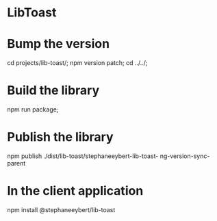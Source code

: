 # LibToast

# Bump the version
cd projects/lib-toast/;
npm version patch;
cd ../../;

# Build the library
npm run package;

# Publish the library
npm publish ./dist/lib-toast/stephaneeybert-lib-toast-
ng-version-sync-parent

# In the client application
npm install @stephaneeybert/lib-toast
